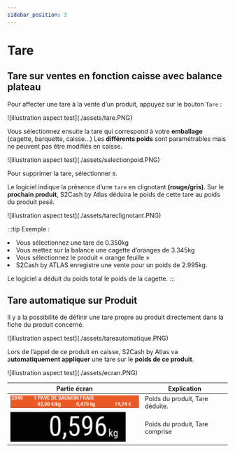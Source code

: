 ```yaml
---
sidebar_position: 3
---
```

# Tare
## Tare sur ventes en fonction caisse avec balance plateau

Pour affecter une tare à la vente d’un produit, appuyez sur le bouton ```Tare``` :

<div className="contenaireImg">
    ![illustration aspect test](./assets/tare.PNG)
</div>




Vous sélectionnez ensuite la tare qui correspond à votre **emballage** (cagette, barquette, caisse…)
Les **différents poids** sont paramétrables mais ne peuvent pas être modifiés en caisse.

<div className="contenaireImg">
    ![illustration aspect test](./assets/selectionpoid.PNG)
</div>

Pour supprimer la tare, sélectionner ```0```.

Le logiciel indique la présence d’une ```tare``` en clignotant **(rouge/gris)**.
Sur le **prochain produit**, S2Cash by Atlas déduira le poids de cette tare au poids du produit pesé.

<div className="contenaireImg">
    ![illustration aspect test](./assets/tareclignotant.PNG)
</div>


:::tip
Exemple :
<li> Vous sélectionnez une tare de 0.350kg </li>
<li> Vous mettez sur la balance une cagette d’oranges de 3.345kg </li>
<li> Vous sélectionnez le produit « orange feuille » </li>
<li> S2Cash by ATLAS enregistre une vente pour un poids de 2.995kg. </li>

Le logiciel a déduit du poids total le poids de la cagette.
:::

## Tare automatique sur Produit

Il y a la possibilité de définir une tare propre au produit directement dans la fiche du produit concerné.

<div className="contenaireImg">
    ![illustration aspect test](./assets/tareautomatique.PNG)
</div>

Lors de l’appel de ce produit en caisse, S2Cash by Atlas va a**utomatiquement appliquer** une tare sur le **poids de ce produit**.

<div className="contenaireImg">
    ![illustration aspect test](./assets/ecran.PNG)
</div>

| Partie écran       | Explication | 
|-----------|----|
| ![illustration aspect test](./assets/kiloecran.PNG)    |  Poids du produit, Tare déduite. |
|  ![illustration aspect test](./assets/kilonetecran.PNG)        |  Poids du produit, Tare comprise |
